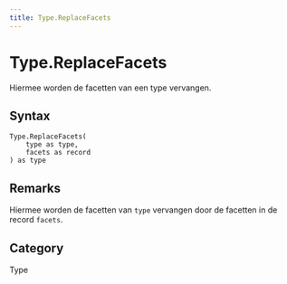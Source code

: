 ```yaml
---
title: Type.ReplaceFacets
---
```


# Type.ReplaceFacets


Hiermee worden de facetten van een type vervangen.


## Syntax

```powerquery
Type.ReplaceFacets(
    type as type,
    facets as record
) as type
```


## Remarks

Hiermee worden de facetten van <code>type</code> vervangen door de facetten in de record <code>facets</code>.



## Category
Type
